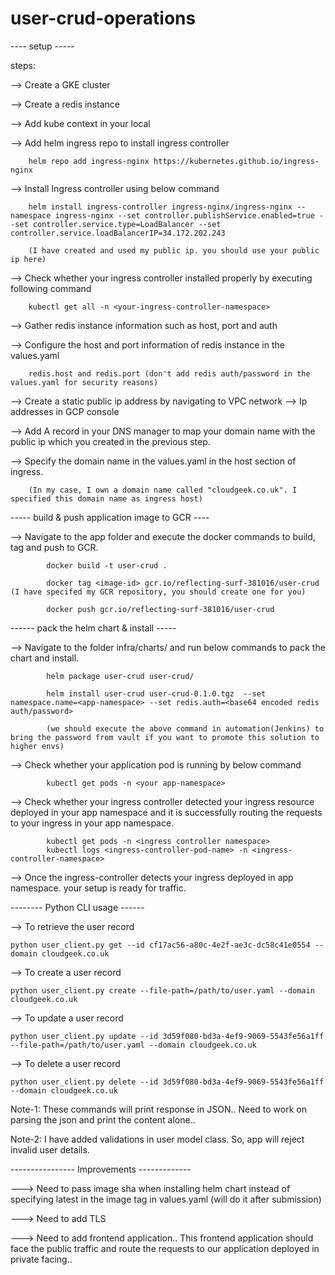 # user-crud-operations


---- setup -----

steps:

--> Create a GKE cluster 

--> Create a redis instance

--> Add kube context in your local

--> Add helm ingress repo to install ingress controller

		helm repo add ingress-nginx https://kubernetes.github.io/ingress-nginx
		
		
--> Install Ingress controller using below command

		helm install ingress-controller ingress-nginx/ingress-nginx --namespace ingress-nginx --set controller.publishService.enabled=true --set controller.service.type=LoadBalancer --set controller.service.loadBalancerIP=34.172.202.243 
		
		(I have created and used my public ip. you should use your public ip here)
		
		
--> Check whether your ingress controller installed properly by executing following command

		kubectl get all -n <your-ingress-controller-namespace>
		
		
--> Gather redis instance information such as host, port and auth
		
--> Configure the host and port information of redis instance in the values.yaml

		redis.host and redis.port (don't add redis auth/password in the values.yaml for security reasons)
		
--> Create a static public ip address by navigating to VPC network --> Ip addresses in GCP console
		
--> Add A record in your DNS manager to map your domain name with the public ip which you created in the previous step.

--> Specify the domain name in the values.yaml in the host section of ingress.

		(In my case, I own a domain name called "cloudgeek.co.uk". I specified this domain name as ingress host)
		



----- build & push application image to GCR ----


--> Navigate to the app folder and execute the docker commands to build, tag and push to GCR.
			
			docker build -t user-crud .
			
			docker tag <image-id> gcr.io/reflecting-surf-381016/user-crud       (I have specifed my GCR repository, you should create one for you)
			
			docker push gcr.io/reflecting-surf-381016/user-crud
		



------ pack the helm chart & install -----


--> Navigate to the folder infra/charts/ and run below commands to pack the chart and install.

			helm package user-crud user-crud/
			
			helm install user-crud user-crud-0.1.0.tgz  --set namespace.name=<app-namespace> --set redis.auth=<base64 encoded redis auth/password>   
			
			(we should execute the above command in automation(Jenkins) to bring the password from vault if you want to promote this solution to higher envs)
			
			
--> Check whether your application pod is running by below command

			kubectl get pods -n <your app-namespace>
			
--> Check whether your ingress controller detected your ingress resource deployed in your app namespace and it is successfully routing the requests to your ingress in your app namespace.

			kubectl get pods -n <ingress controller namespace>
			kubectl logs <ingress-controller-pod-name> -n <ingress-controller-namespace>
			
--> Once the ingress-controller detects your ingress deployed in app namespace. your setup is ready for traffic.




-------- Python CLI  usage ------

--> To retrieve the user record

	python user_client.py get --id cf17ac56-a80c-4e2f-ae3c-dc58c41e0554 --domain cloudgeek.co.uk
	
	
--> To create a user record
		
	python user_client.py create --file-path=/path/to/user.yaml --domain cloudgeek.co.uk
	
	
--> To update a user record

	python user_client.py update --id 3d59f080-bd3a-4ef9-9069-5543fe56a1ff --file-path=/path/to/user.yaml --domain cloudgeek.co.uk


--> To delete a user record

	python user_client.py delete --id 3d59f080-bd3a-4ef9-9069-5543fe56a1ff  --domain cloudgeek.co.uk

	
Note-1: These commands will print response in JSON.. Need to work on parsing the json and print the content alone..

Note-2: I have added validations in user model class. So, app will reject invalid user details.




---------------- Improvements -------------


---> Need to pass image sha when installing helm chart instead of specifying latest in the image tag in values.yaml (will do it after submission)

---> Need to add TLS

---> Need to add frontend application.. This frontend application should face the public traffic and route the requests to our application deployed in private facing..




		
